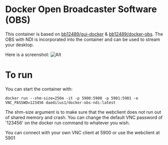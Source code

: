 # Docker Open Broadcaster Software (OBS)
This container is based on [bb12489/gui-docker](https://github.com/bb12489/gui-docker) & [bb12489/docker-obs](https://github.com/bb12489/docker-obs). The OBS with NDI is incorporated into the container and can be used to stream your desktop.

Here is a screenshot:
![Alt](https://raw.githubusercontent.com/Daedilus/docker-obs-ndi/master/screenshot.png "Example screenshot")

# To run
You can start the container with:

`docker run --shm-size=256m -it -p 5900:5900 -p 5901:5901 -e VNC_PASSWD=123456 daedilus1/docker-obs-ndi:latest`

The shm-size argument is to make sure that the webclient does not run out of shared memory and crash. You can change the default VNC password of '123456' on the docker run command to whatever you wish.

You can connect with your own VNC client at 5900 or use the webclient at 5901
